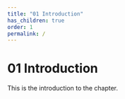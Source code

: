 ```yaml
---
title: "01 Introduction"
has_children: true
order: 1
permalink: /
---
```


# 01 Introduction
This is the introduction to the chapter.
